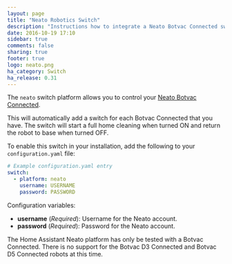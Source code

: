 ```yaml
---
layout: page
title: "Neato Robotics Switch"
description: "Instructions how to integrate a Neato Botvac Connected switch within Home Assistant."
date: 2016-10-19 17:10
sidebar: true
comments: false
sharing: true
footer: true
logo: neato.png
ha_category: Switch
ha_release: 0.31
---
```


The `neato` switch platform allows you to control your [Neato Botvac Connected](https://www.neatorobotics.com/robot-vacuum/botvac-connected-series/botvac-connected/).

This will automatically add a switch for each Botvac Connected that you have. The switch will start a full home cleaning when turned ON and return the robot to base when turned OFF.

To enable this switch in your installation, add the following to your `configuration.yaml` file:

```yaml
# Example configuration.yaml entry
switch:
  - platform: neato
    username: USERNAME
    password: PASSWORD
```

Configuration variables:

- **username** (*Required*): Username for the Neato account.
- **password** (*Required*): Password for the Neato account.

<p class='note'>
The Home Assistant Neato platform has only be tested with a Botvac Connected. There is no support for the Botvac D3 Connected and Botvac D5 Connected robots at this time.
</p>
